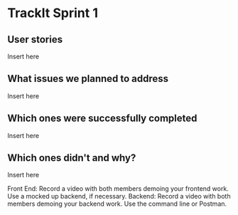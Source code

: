 # TrackIt Sprint 1
## User stories
Insert here

## What issues we planned to address
Insert here

## Which ones were successfully completed
Insert here

## Which ones didn't and why?
Insert here








Front End:
Record a video with both members demoing your frontend work. Use a mocked up backend, if necessary.
Backend:
Record a video with both members demoing your backend work. Use the command line or Postman.
